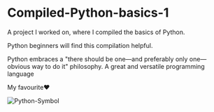 # Compiled-Python-basics-1

A project I worked on, where I compiled the basics of Python. 

Python beginners will find this compilation helpful.

Python embraces a "there should be one—and preferably only one—obvious way to do it" philosophy. A great and versatile programming language

My favourite❤️

![Python-Symbol](https://user-images.githubusercontent.com/102169299/201274483-8f328d9b-16d2-4ce3-a5d9-40d5094b7313.png)
